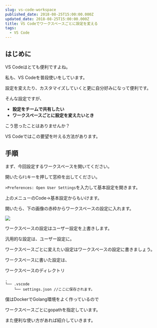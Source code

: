 ```yaml
---
slug: vs-code-workspace
published_date: 2018-08-25T15:00:00.000Z
updated_date: 2018-08-25T15:00:00.000Z
title: VS Codeでワークスペースごとに設定を変える
tags:
  - VS Code
---
```

## はじめに

VS Codeはとても便利ですよね。

私も、VS Codeを普段使いをしています。

設定を変えたり、カスタマイズしていくと更に自分好みになって便利です。

そんな設定ですが、

* **設定をチームで共有したい**
* **ワークスペースごとに設定を変えたいとき**

こう思ったことはありませんか？

VS Codeではこの要望を叶える方法があります。

## 手順

まず、今回設定するワークスペースを開いてください。

開いたら‍­`F1`キーを押して窓枠を出してください。

`>Preferences: Open User Settings`を入力して基本設定を開きます。

上のメニューのCode->基本設定からもいけます。

開いたら、下の画像の赤枠からワークスペースの設定に入れます。

![](http://35.222.151.25/wp-content/uploads/2018/08/vscode-workspace-1024x435.png)

ワークスペースの設定はユーザー設定を上書きします。

汎用的な設定は、ユーザー設定に。

ワークスペースごとに変えたい設定はワークスペースの設定に書きましょう。

ワークスペースに書いた設定は、

ワークスペースのディレクトリ

```
.
└── .vscode
    └── settings.json //ここに保存されます。
```

僕はDockerでGolang環境をよく作っているので

ワークスペースごとにgopathを指定しています。

また便利な使い方があれば紹介していきます。